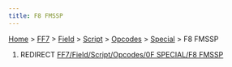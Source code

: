 ```yaml
---
title: F8 FMSSP
---
```


[Home](Main%20Page.md) > [FF7](FF7.md) > [Field](FF7/Field.md) > [Script](FF7/Field/Script.md) > [Opcodes](FF7/Field/Script/Opcodes.md) > [Special](FF7/Field/Script/Opcodes/Special.md) > F8 FMSSP

1.  REDIRECT [FF7/Field/Script/Opcodes/0F SPECIAL/F8 FMSSP][]

  [FF7/Field/Script/Opcodes/0F SPECIAL/F8 FMSSP]: FF7/Field/Script/Opcodes/0F%20SPECIAL/F8%20FMSSP.md
    "wikilink"
